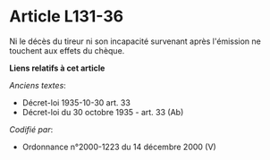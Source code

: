 # Article L131-36

Ni le décès du tireur ni son incapacité survenant après l'émission ne touchent aux effets du chèque.

**Liens relatifs à cet article**

_Anciens textes_:

  - Décret-loi 1935-10-30 art. 33
  - Décret-loi du 30 octobre 1935 - art. 33 (Ab)

_Codifié par_:

  - Ordonnance n°2000-1223 du 14 décembre 2000 (V)
